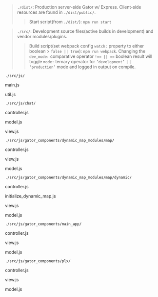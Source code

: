 

>`./dist/`:  Production server-side Gator w/ Express. Client-side resources are found in `./dist/public/`.
 >> Start script(from `./dist/`): `npm run start` 

>`./src/`: Development source files(active builds in development) and vendor modules/plugins. 
 >> Build script(set webpack config `watch:` property to either boolean > `false || true`): `npm run webpack`. Changing the `dev_mode:` comparative operator `!== || ==` boolean result will toggle `mode:` ternary operator for `’development’ || ‘production’` mode and logged in output on compile.  


`./src/js/`

main.js 
 
util.js

`./src/js/chat/`

controller.js

model.js

view.js


`./src/js/gator_components/dynamic_map_modules/map/`

controller.js

view.js

model.js


`./src/js/gator_components/dynamic_map_modules/map/dynamic/`

controller.js

initialize_dynamic_map.js

view.js

model.js


`./src/js/gator_components/main_app/`

controller.js

view.js

model.js


`./src/js/gator_components/plx/`

controller.js

view.js

model.js
